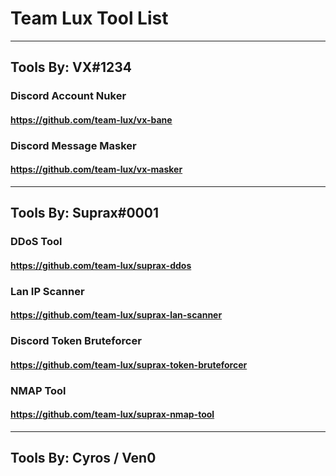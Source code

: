 # Team Lux Tool List
----------------------
## Tools By: VX#1234
### Discord Account Nuker
#### https://github.com/team-lux/vx-bane
### Discord Message Masker
#### https://github.com/team-lux/vx-masker
----------------------
## Tools By: Suprax#0001

### DDoS Tool
#### https://github.com/team-lux/suprax-ddos
### Lan IP Scanner
#### https://github.com/team-lux/suprax-lan-scanner
### Discord Token Bruteforcer
#### https://github.com/team-lux/suprax-token-bruteforcer
### NMAP Tool
#### https://github.com/team-lux/suprax-nmap-tool
------------------
Tools By: Cyros / Ven0
------------------
